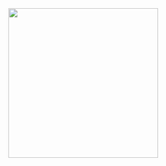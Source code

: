 <img src="https://github.com/user-attachments/assets/7ec4fe58-fefe-4c7f-b504-1a3d11bd5c6d" width=300/>
